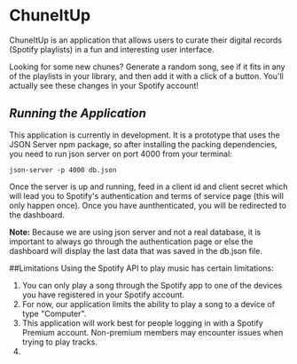 # ChuneItUp
ChuneItUp is an application that allows users to curate their digital records (Spotify playlists) in a fun and interesting user interface. 

Looking for some new chunes? Generate a random song, see if it fits in any of the playlists in your library, and then add it with a click of a button. You'll actually see these changes in your Spotify account!

## _Running the Application_

This application is currently in development. It is a prototype that uses the JSON Server npm package, so after installing the packing dependencies, you need to run json server on port 4000 from your terminal:

```json-server -p 4000 db.json```

Once the server is up and running, feed in a client id and client secret which will lead you to Spotify's authentication and terms of service page (this will only happen once). Once you have aunthenticated, you will be redirected to the dashboard.

**Note:** Because we are using json server and not a real database, it is important to always go through the authentication page or else the dashboard will display the last data that was saved in the db.json file. 

##Limitations
Using the Spotify API to play music has certain limitations:
1. You can only play a song through the Spotify app to one of the devices you have registered in your Spotify account.
2. For now, our application limits the ability to play a song to a device of type "Computer". 
3. This application will work best for people logging in with a Spotify Premium account. Non-premium members may encounter issues when trying to play tracks.
4.


